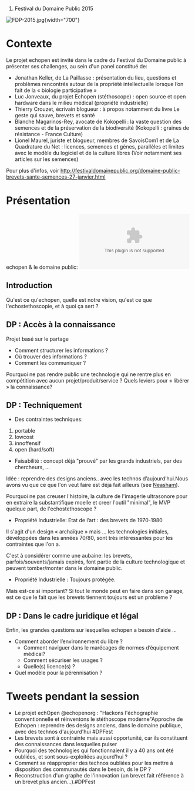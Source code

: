 1.  Festival du Domaine Public 2015

![](FDP-2015.jpg "FDP-2015.jpg"){width="700"}

Contexte
========

Le projet echopen est invité dans le cadre du Festival du Domaine public
à présenter ses challenges, au sein d'un panel constitué de:

-   Jonathan Keller, de La Paillasse : présentation du lieu, questions
    et problèmes rencontrés autour de la propriété intellectuelle
    lorsque l’on fait de la « biologie participative »
-   Luc Jonveaux, du projet Echopen (stéthoscope) : open source et open
    hardware dans le milieu médical (propriété industrielle)
-   Thierry Crouzet, écrivain blogueur : à propos notamment du livre Le
    geste qui sauve, brevets et santé
-   Blanche Magarinos-Rey, avocate de Kokopelli : la vaste question des
    semences et de la préservation de la biodiversité (Kokopelli :
    graines de résistance - France Culture)
-   Lionel Maurel, juriste et blogueur, membres de SavoisCom1 et de La
    Quadrature du Net : licences, semences et gènes, parallèles et
    limites avec le modèle du logiciel et de la culture libres (Voir
    notamment ses articles sur les semences)

Pour plus d'infos, voir
<http://festivaldomainepublic.org/domaine-public-brevets-sante-semences-27-janvier.html>

Présentation
============

echopen & le domaine public: ![Retrouver le support de
présentation](FDP-echo.pptx "fig:Retrouver le support de présentation")

Introduction
------------

Qu'est ce qu'echopen, quelle est notre vision, qu'est ce que
l'echostethoscopie, et à quoi ça sert ?

DP : Accès à la connaissance
----------------------------

Projet basé sur le partage

-   Comment structurer les informations ?
-   Où trouver des informations ?
-   Comment les communiquer ?

Pourquoi ne pas rendre public une technologie qui ne rentre plus en
compétition avec aucun projet/produit/service ? Quels leviers pour «
libérer » la connaissance?

DP : Techniquement
------------------

-   Des contraintes techniques:

1.  portable
2.  lowcost
3.  innoffensif
4.  open (hard/soft)

-   Faisabilité : concept déjà "prouvé" par les grands industriels, par
    des chercheurs, …

Idée : reprendre des designs anciens.. avec les technos
d’aujourd’hui.Nous avons vu que ce que l'on veut faire est déjà fait
ailleurs (see [Neasham](Neasham "wikilink")).

Pourquoi ne pas creuser l'histoire, la culture de l'imagerie ultrasonore
pour en extraire la substantifique moelle et creer l'outil "minimal", le
MVP quelque part, de l'echostethoscope ?

-   Propriété Industrielle: Etat de l’art : des brevets de 1970-1980

Il s'agit d'un design « archaïque » mais … les technologies initiales,
développées dans les années 70/80, sont très intéressantes pour les
contraintes que l'on a.

C'est à considérer comme une aubaine: les brevets,
parfois/souvents/jamais expirés, font partie de la culture technologique
et peuvent tomber/monter dans le domaine public.

-   Propriété Industrielle : Toujours protégée.

Mais est-ce si important? Si tout le monde peut en faire dans son
garage, est ce que le fait que les brevets tiennent toujours est un
problème ?

DP : Dans le cadre juridique et légal
-------------------------------------

Enfin, les grandes questions sur lesquelles echopen a besoin d'aide ...

-   Comment aborder l’environnement du libre ?
    -   Comment naviguer dans le marécages de normes d’équipement
        médical?
    -   Comment sécuriser les usages ?
    -   Quelle(s) licence(s) ?
-   Quel modèle pour la pérennisation ?

Tweets pendant la session
=========================

-   Le projet echOpen @echopenorg : "Hackons l'échographie
    conventionnelle et réinventons le stéthoscope moderne"Approche de
    Echopen : reprendre des designs anciens, dans le domaine publique,
    avec des technos d'aujourd'hui \#DPFest
-   Les brevets sont à contrainte mais aussi opportunité, car ils
    constituent des connaissances dans lesquelles puiser
-   Pourquoi des technologies qui fonctionnaient il y a 40 ans ont été
    oubliées, et sont sous-exploitées aujourd’hui ?
-   Comment se réapproprier des technos oubliées pour les mettre à
    disposition des communautés dans le besoin, ds le DP ?
-   Reconstruction d'un graphe de l'innovation (un brevet fait référence
    à un brevet plus ancien...).\#DPFest
